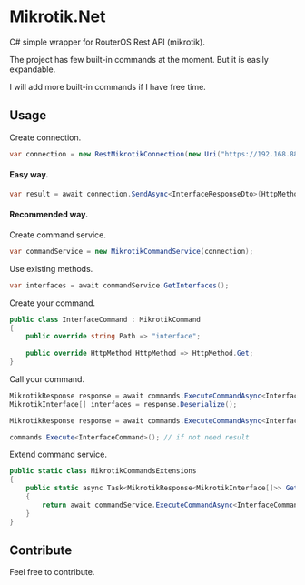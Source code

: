 # Mikrotik.Net

C# simple wrapper for RouterOS Rest API (mikrotik).

The project has few built-in commands at the moment. But it is easily expandable.

I will add more built-in commands if I have free time.

## Usage
Create connection.
```csharp
var connection = new RestMikrotikConnection(new Uri("https://192.168.88.1"), "login", "password", ignoreCertificate: true, debug: true);
```

#### Easy way.
```csharp
var result = await connection.SendAsync<InterfaceResponseDto>(HttpMethod.Get, "interface");
```

#### Recommended way.

Create command service.
```csharp
var commandService = new MikrotikCommandService(connection);
```

Use existing methods.
```csharp
var interfaces = await commandService.GetInterfaces();
```

Create your command.
```csharp
public class InterfaceCommand : MikrotikCommand
{
    public override string Path => "interface";
    
    public override HttpMethod HttpMethod => HttpMethod.Get;
}
```

Call your command.
```csharp
MikrotikResponse response = await commands.ExecuteCommandAsync<InterfaceCommand, MikrotikInterface[]>(); // if need deserialize
MikrotikInterface[] interfaces = response.Deserialize();

MikrotikResponse response = await commands.ExecuteCommandAsync<InterfaceCommand>(); // if not need deserialize

commands.Execute<InterfaceCommand>(); // if not need result
```

Extend command service.
```csharp
public static class MikrotikCommandsExtensions
{
    public static async Task<MikrotikResponse<MikrotikInterface[]>> GetInterfaces(this MikrotikCommandService commandService)
    {
        return await commandService.ExecuteCommandAsync<InterfaceCommand, MikrotikInterface[]>();
    }
}
```

## Contribute
Feel free to contribute.